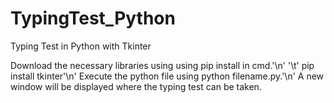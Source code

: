 # TypingTest_Python
Typing Test in Python with Tkinter

Download the necessary libraries using using pip install in cmd.'\n'
'\t'  pip install tkinter'\n'
Execute the python file using python filename.py.'\n'
A new window will be displayed where the typing test can be taken.
